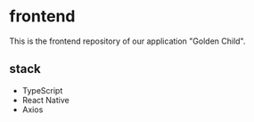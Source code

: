 # frontend

This is the frontend repository of our application "Golden Child".
## stack
* TypeScript
* React Native
* Axios
